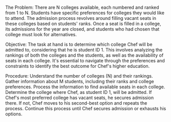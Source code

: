 The Problem:
There are N colleges available, each numbered and ranked from 1 to N. Students have specific preferences for colleges they would like to attend. The admission process revolves around filling vacant seats in these colleges based on students' ranks. Once a seat is filled in a college, its admissions for the year are closed, and students who had chosen that college must look for alternatives.

Objective:
The task at hand is to determine which college Chef will be admitted to, considering that he is student ID 1. This involves analyzing the rankings of both the colleges and the students, as well as the availability of seats in each college. It's essential to navigate through the preferences and constraints to identify the best outcome for Chef's higher education.

Procedure:
Understand the number of colleges (N) and their rankings.
Gather information about M students, including their ranks and college preferences.
Process the information to find available seats in each college.
Determine the college where Chef, as student ID 1, will be admitted.
If Chef's most preferred college has vacant seats, he secures admission there.
If not, Chef moves to his second-best option and repeats the process.
Continue this process until Chef secures admission or exhausts his options.
